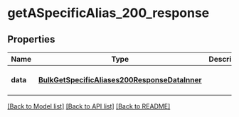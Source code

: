 # getASpecificAlias_200_response

## Properties
Name | Type | Description | Notes
------------ | ------------- | ------------- | -------------
**data** | [**BulkGetSpecificAliases200ResponseDataInner**](BulkGetSpecificAliases200ResponseDataInner.md) |  | [optional] [default to null]

[[Back to Model list]](../README.md#documentation-for-models) [[Back to API list]](../README.md#documentation-for-api-endpoints) [[Back to README]](../README.md)


